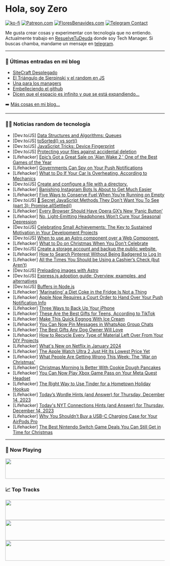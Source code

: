 # Hola, soy Zero

[![ko-fi](https://ko-fi.com/img/githubbutton_sm.svg)](https://ko-fi.com/J3J4N0LUK)
[![Patreon.com](https://img.shields.io/endpoint.svg?url=https%3A%2F%2Fshieldsio-patreon.vercel.app%2Fapi%3Fusername%3Dzerodragon%26type%3Dpatrons&style=for-the-badge)](https://patreon.com/zerodragon)
[![FloresBenavides.com](https://img.shields.io/website?down_message=oops&label=MiBlog&style=for-the-badge&up_message=online&url=https%3A%2F%2Ffloresbenavides.com)](https://floresbenavides.com)
[![Telegram Contact](https://img.shields.io/badge/escr%C3%ADbeme-ZeroDragon-%2326A5E4?style=for-the-badge&logo=telegram)](https://t.me/zerodragon)

Me gusta crear cosas y experimentar con tecnología que no entiendo.
Actualmente trabajo en [ResuelveTuDeuda](http://github.com/resuelve) donde soy Tech Manager.
Si buscas chamba, mandame un mensaje en [telegram](https://t.me/zerodragon).

---

### 📕 Últimas entradas en mi blog
<!-- BLOG-POST-LIST:START -->
- [SiteCraft Desplegado](https://floresbenavides.com/sitecraft-desplegado/)
- [El Triángulo de Sierpinski y el random en JS](https://floresbenavides.com/el-triangulo-de-sierpinski-y-el-random-en-js/)
- [Una para los managers](https://floresbenavides.com/una-para-los-managers/)
- [Embelleciendo el github](https://floresbenavides.com/embelleciendo-el-github/)
- [Dicen que el espacio es infinito y que se está expandiendo…](https://floresbenavides.com/dicen-que-el-espacio-es-infinito-y-que-se-esta-expandiendo/)
<!-- BLOG-POST-LIST:END -->

➡️ [Más cosas en mi blog...](https://floresbenavides.com)

---

### 👨‍💻 Noticias random de tecnología
<!-- TECH-POSTS:START -->
- [Dev.to/JS] [Data Structures and Algorithms: Queues](https://dev.to/faraib/data-structures-and-algorithms-queues-1p3f)
- [Dev.to/JS] [toSorted&lpar;&rpar; vs sort&lpar;&rpar;](https://dev.to/mailtodanish/tosorted-vs-sort-898)
- [Dev.to/JS] [JavaScript Tricks: Device Fingerprint](https://dev.to/wangliwen/javascript-tricks-device-fingerprint-34l3)
- [Dev.to/JS] [Protecting your files against accidental deletion](https://dev.to/ulomaekpe/protecting-your-files-against-accidental-deletion-5hp)
- [Lifehacker] [Epic’s Got a Great Sale on &#39;Alan Wake 2,&#39; One of the Best Games of the Year](https://lifehacker.com/entertainment/alan-wake-2-alan-wake-remastered-sale)
- [Lifehacker] [Governments Can Spy on Your Push Notifications](https://lifehacker.com/tech/governments-spying-on-push-notifications)
- [Lifehacker] [What to Do If Your Car Is Overheating, According to Mechanics](https://lifehacker.com/travel/what-to-do-if-your-car-is-overheating-according-to-a-mechanic)
- [Dev.to/JS] [Create and configure a file with a directory.](https://dev.to/ulomaekpe/create-and-configure-a-file-with-a-directory-3cn9)
- [Lifehacker] [Banishing Instagram Bots Is About to Get Much Easier](https://lifehacker.com/tech/new-instagram-bot-spam-moderation-tools)
- [Lifehacker] [Five Ways to Conserve Fuel When You’re Running on Empty](https://lifehacker.com/travel/how-to-conserve-fuel-while-driving-on-empty)
- [Dev.to/JS] [🤫 Secret JavaScript Methods They Don&#39;t Want You To See &lpar;part 3&rpar;: Promise.allSettled&lpar;&rpar;](https://dev.to/magnificode/secret-javascript-methods-they-dont-want-you-to-see-part-3-promiseallsettled-2286)
- [Lifehacker] [Every Browser Should Have Opera GX’s New ‘Panic Button’](https://lifehacker.com/tech/opera-gxs-panic-button)
- [Lifehacker] [No, Light-Emitting Headphones Won’t Cure Your Seasonal Depression](https://lifehacker.com/health/will-light-emitting-headphones-cure-your-seasonal-depression)
- [Dev.to/JS] [Celebrating Small Achievements: The Key to Sustained Motivation in Your Development Projects](https://dev.to/marmariadev/celebrating-small-achievements-the-key-to-sustained-motivation-in-your-development-projects-2h45)
- [Dev.to/JS] [When to use an Astro component over a Web Component.](https://dev.to/reggi/when-to-use-an-astro-component-over-a-web-component-2bn6)
- [Lifehacker] [What to Do on Christmas When You Don&#39;t Celebrate](https://lifehacker.com/what-to-do-on-christmas-when-you-dont-celebrate)
- [Dev.to/JS] [Create a storage account and backup the public website.](https://dev.to/ulomaekpe/create-a-storage-account-and-backup-the-public-website-38m7)
- [Lifehacker] [How to Search Pinterest Without Being Badgered to Log In](https://lifehacker.com/tech/how-to-search-pinterest-without-an-account)
- [Lifehacker] [All the Times You Should be Using a Cashier’s Check &lpar;but Aren’t&rpar;](https://lifehacker.com/money/when-you-should-use-cashiers-checks)
- [Dev.to/JS] [Preloading images with Astro](https://dev.to/nguyen/preloading-images-with-astro-535n)
- [Dev.to/JS] [Express.js adoption guide: Overview, examples, and alternatives](https://dev.to/logrocket/expressjs-adoption-guide-overview-examples-and-alternatives-3605)
- [Dev.to/JS] [Buffers in Node.js](https://dev.to/m__mdy__m/buffers-in-nodejs-1fh2)
- [Lifehacker] [‘Marinating’ a Diet Coke in the Fridge Is Not a Thing](https://lifehacker.com/food-drink/marinate-diet-coke-tiktok-trend)
- [Lifehacker] [Apple Now Requires a Court Order to Hand Over Your Push Notification Info](https://lifehacker.com/tech/apple-now-requires-a-court-order-to-release-your-push-notification-info)
- [Lifehacker] [Three Ways to Back Up Your iPhone](https://lifehacker.com/tech/how-to-back-up-iphone)
- [Lifehacker] [These Are the Best Gifts for Teens, According to TikTok](https://lifehacker.com/money/best-gifts-for-teenagers)
- [Lifehacker] [Make This Quick Eggnog With Ice Cream](https://lifehacker.com/food-drink/quick-eggnog-recipe)
- [Lifehacker] [You Can Now Pin Messages in WhatsApp Group Chats](https://lifehacker.com/tech/how-to-pin-messages-in-whatsapp-group-chats)
- [Lifehacker] [The Best Gifts Any Dog Owner Will Love](https://lifehacker.com/family/gifts-for-dog-owners)
- [Lifehacker] [How to Recycle Every Type of Material Left Over From Your DIY Projects](https://lifehacker.com/home/how-to-recycle-diy-project-scraps)
- [Lifehacker] [What&#39;s New on Netflix in January 2024](https://lifehacker.com/entertainment/netflix-january-2024)
- [Lifehacker] [The Apple Watch Ultra 2 Just Hit Its Lowest Price Yet](https://lifehacker.com/tech/apple-watch-ultra-2-sale)
- [Lifehacker] [What People Are Getting Wrong This Week: The &#39;War on Christmas&#39;](https://lifehacker.com/entertainment/war-on-christmas)
- [Lifehacker] [Christmas Morning Is Better With Cookie Dough Pancakes](https://lifehacker.com/food-drink/cookie-dough-pancake-recipe)
- [Lifehacker] [You Can Now Play Xbox Game Pass on Your Meta Quest Headset](https://lifehacker.com/tech/xbox-game-pass-ultimate-on-meta-quest-headset)
- [Lifehacker] [The Right Way to Use Tinder for a Hometown Holiday Hookup](https://lifehacker.com/relationships/the-best-dating-app-for-a-holiday-hookup)
- [Lifehacker] [Today’s Wordle Hints &lpar;and Answer&rpar; for Thursday, December 14, 2023](https://lifehacker.com/entertainment/wordle-answer-today-december-14-2023)
- [Lifehacker] [Today&#39;s NYT Connections Hints &lpar;and Answer&rpar; for Thursday, December 14, 2023](https://lifehacker.com/entertainment/nyt-connctions-answer-today-december-14-2023)
- [Lifehacker] [Why You Shouldn’t Buy a USB-C Charging Case for Your AirPods Pro](https://lifehacker.com/tech/you-can-now-buy-the-airpods-pro-2-usb-c-charging-case-but-it-isnt-really)
- [Lifehacker] [The Best Nintendo Switch Game Deals You Can Still Get in Time for Christmas](https://lifehacker.com/entertainment/the-best-nintendo-switch-game-deals-shipping-for-christmas)<!-- TECH-POSTS:END -->

---

### 🎵 Now Playing
<a href="https://spotify-now-playing-dun.vercel.app/now-playing?open"><img src="https://spotify-now-playing-dun.vercel.app/now-playing" width="540" height="64"></a>

### 📈 Top Tracks
<a href="https://spotify-now-playing-dun.vercel.app/top-tracks?i=1&open"><img src="https://spotify-now-playing-dun.vercel.app/top-tracks?i=1" width="540" height="64"></a>
<a href="https://spotify-now-playing-dun.vercel.app/top-tracks?i=2&open"><img src="https://spotify-now-playing-dun.vercel.app/top-tracks?i=2" width="540" height="64"></a>
<a href="https://spotify-now-playing-dun.vercel.app/top-tracks?i=3&open"><img src="https://spotify-now-playing-dun.vercel.app/top-tracks?i=3" width="540" height="64"></a>
